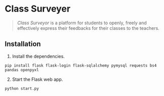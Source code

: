 # Class Surveyer

> *Class Surveyor* is a platform for students to openly, freely and effectively express their feedbacks for their classes to the teachers.


## Installation

1. Install the dependencies.
```shell
pip install flask flask-login flask-sqlalchemy pymysql requests bs4 pandas openpyxl
```

2. Start the Flask web app.
```shell
python start.py
```
